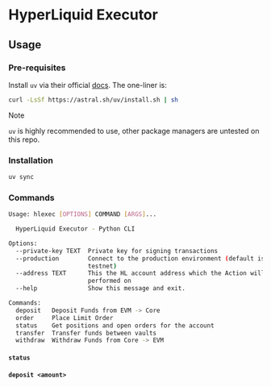 # HyperLiquid Executor

## Usage

### Pre-requisites

Install `uv` via their official [docs](https://docs.astral.sh/uv/#installation). The one-liner is:

```sh
curl -LsSf https://astral.sh/uv/install.sh | sh
```

> [!NOTE]  
> `uv` is highly recommended to use, other package managers are untested on this repo.

### Installation

```sh
uv sync
```

### Commands

```sh
Usage: hlexec [OPTIONS] COMMAND [ARGS]...

  HyperLiquid Executor - Python CLI

Options:
  --private-key TEXT  Private key for signing transactions
  --production        Connect to the production environment (default is
                      testnet)
  --address TEXT      This the HL account address which the Action will be
                      performed on
  --help              Show this message and exit.

Commands:
  deposit   Deposit Funds from EVM -> Core
  order     Place Limit Order
  status    Get positions and open orders for the account
  transfer  Transfer funds between vaults
  withdraw  Withdraw Funds from Core -> EVM
```

#### `status`

#### `deposit <amount>`
